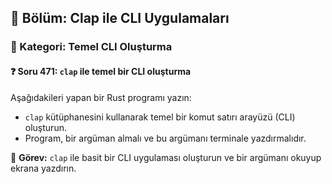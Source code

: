 ## 📘 Bölüm: Clap ile CLI Uygulamaları  
### 🔹 Kategori: Temel CLI Oluşturma  
#### ❓ Soru 471: `clap` ile temel bir CLI oluşturma

Aşağıdakileri yapan bir Rust programı yazın:

- `clap` kütüphanesini kullanarak temel bir komut satırı arayüzü (CLI) oluşturun.
- Program, bir argüman almalı ve bu argümanı terminale yazdırmalıdır.

🔧 **Görev:** `clap` ile basit bir CLI uygulaması oluşturun ve bir argümanı okuyup ekrana yazdırın.
